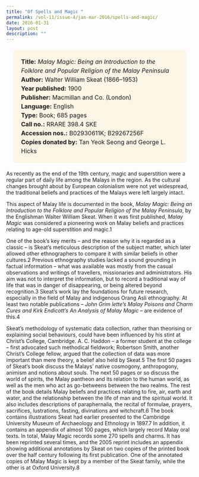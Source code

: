 ```yaml
---
title: "Of Spells and Magic "
permalink: /vol-11/issue-4/jan-mar-2016/spells-and-magic/
date: 2016-01-31
layout: post
description: ""
---
```

<span style="background-colour: #fdf5e6; padding: 20px; margin: 20px; background:#fdf5e6; display:block; font-size:1rem; line-height:1.5rem;"> 
	<b>Title:</b> <i>Malay Magic: Being an Introduction to the Folklore and Popular Religion of the Malay Peninsula</i><br>
<b>Author:</b> Walter William Skeat (1866–1953)<br>
<b>Year published:</b> 1900<br>
<b>Publisher:</b> Macmillan and Co. (London)<br>
<b>Language:</b> English<br>
<b>Type:</b> Book; 685 pages<br>
<b>Call no.:</b> RRARE 398.4 SKE<br>
<b>Accession nos.:</b> B02930611K; B29267256F<br>
<b>Copies donated by:</b> Tan Yeok Seong and 
George L. Hicks
</span>

As recently as the end of the 19th century, magic and superstition were a regular part of daily life among the Malays in the region. As the cultural changes brought about by European colonialism were not yet widespread, the traditional beliefs 
and practices of the Malays were left largely intact.

This aspect of Malay life is documented in the book, *Malay Magic: Being an Introduction to the Folklore and Popular Religion of the Malay Peninsula*, by the Englishman Walter William Skeat. When it was first published, *Malay Magic* was considered a pioneering work on Malay beliefs and practices relating to age-old superstition and magic.1

One of the book’s key merits – and the reason why it is regarded as a classic – is Skeat’s meticulous description of the subject matter, which later allowed other ethnographers to compare it with similar beliefs in other cultures.2
Previous ethnography studies lacked a sound grounding in factual information – what was available was mostly from the casual observations and writings of travellers, missionaries and administrators. His aim was not to interpret the information, but to record a traditional way of life that was in danger of disappearing, or being altered beyond recognition.3 Skeat’s work lay the foundations for future research, especially in the field of Malay and indigenous Orang Asli ethnography. At least two notable publications – *John Grim lette’s Malay Poisons and Charm Cures and Kirk Endicott’s An Analysis of Malay Magic* – are evidence of this.4

Skeat’s methodology of systematic data collection, rather than theorising or explaining social behaviours, could have been influenced by his stint at Christ’s College, Cambridge. A. C. Haddon – a former student at the college – first advocated such methodical fieldwork; Robertson Smith, another Christ’s College fellow, 
argued that the collection of data was 
more important than mere theory, a belief 
also held by Skeat.5
The first 50 pages of Skeat’s book 
discuss the Malays’ native cosmogony, 
anthropogony, animism and notions about 
souls. The next 50 pages or so discuss 
the world of spirits, the Malay pantheon 
and its relation to the human world, as 
well as the men who act as go-betweens 
between the two realms.
The rest of the book details Malay 
beliefs and practices relating to fire, air, 
earth and water, and the relationship 
between the life of man and the spiritual 
world. It also includes descriptions of 
paraphernalia, the recital of formulae, 
prayers, sacrifices, lustrations, fasting, 
divinations and witchcraft.6
The book contains illustrations Skeat 
had earlier presented to the Cambridge 
University Museum of Archaeology and 
Ethnology in 1897.7
 In addition, it contains 
an appendix of almost 100 pages, which 
largely record Malay oral texts.
In total, Malay Magic records some 
270 spells and charms. It has been 
reprinted several times, and the 2005 
reprint includes an appendix showing 
additional annotations by Skeat on two 
copies of the printed book over the half 
century following its first publication. One 
of the annotated copies of Malay Magic
is kept by a member of the Skeat family, 
while the other is at Oxford University.8